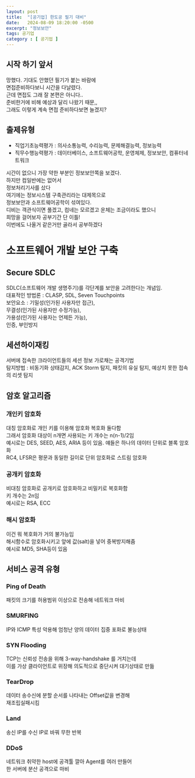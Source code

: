```yaml
---
layout: post
title:  "[공기업] 한도공 필기 대비"
date:   2024-08-09 18:20:00 -0500
excerpt: "정보보안"
tags: 공기업
category : [ 공기업 ]
---
```


## 시작 하기 앞서

망했다. 기대도 안했던 필기가 붙는 바람에  
 면접준비하다보니 시간을 다날렸다.  
근데 면접도 그래 잘 본편은 아니다..  
 준비한거에 비해 예상과 달리 나왔기 때문,,  
그래도 이렇게 계속 면접 준비하다보면 늘겠지?  

## 출제유형

+ 직업기초능력평가 : 의사소통능력, 수리능력, 문제해결능력, 정보능력
+ 직무수행능력평가 : 데이터베이스, 소프트웨어공학, 운영체제, 정보보안, 컴퓨터네트워크
 
시간이 없으니 가장 약한 부분인 정보보안쪽을 보겠다.  
하지만 컴일반에는 없어서  
정보처리기사를 샀다  
여기에는 정보시스템 구축관리라는 대제목으로  
정보보안과 소프트웨어공학이 섞여있다.  
디비는 객관식이면 풀겠고, 컴네는 모르겠고 운체는 조금이라도 했으니  
희망을 걸어보자  공부기간 단 이틀!  
이번에도 나올거 같은거만 골라서 공부하겠다  


# 소프트웨어 개발 보안 구축

## Secure SDLC  

SDLC(소프트웨어 개발 생명주기)를 각단계를 보안을 고려한다는 개념임.  
대표적인 방법론 : CLASP, SDL, Seven Touchpoints  
보안요소 : 기밀성(인가된 사용자만 접근),  
 무결성(인가된 사용자만 수정가능),  
  가용성(인가된 사용자는 언제든 가능),  
   인증, 부인방지  


## 세션하이재킹

서버에 접속한 크라이언트들의 세션 정보 가로채는 공격기법  
탐지방법 : 비동기화 상태감지, ACK Storm 탐지, 패킷의 유실 탐지, 예상치 못한 접속의 리셋 탐지  

## 암호 알고리즘

### 개인키 암호화

대칭 암호화로 개인 키를 이용해 암호화 복호화 둘다함  
그래서 암호화 대상이 n개면 사용되는 키 개수는 n(n-1)/2임  
예시로는 DES, SEED, AES, ARIA 등이 있음. 얘들은 하나의 데이터 단위로 블록 암호화  
RC4, LFSR은 평문과 동일한 길이로 단위 암호화로 스트림 암호화  

### 공개키 암호화

비대칭 암호화로 공개키로 암호화하고 비밀키로 복호화함  
키 개수는 2n임  
예시로는 RSA, ECC

### 해시 암호화

이건 뭐 복호화가 거의 불가능임  
해시함수로 암호화시키고 앞에 값(salt)을 넣어 중복방지해줌  
예시로 MD5, SHA등이 있음  


## 서비스 공격 유형

### Ping of Death  

패킷의 크기를 허용범위 이상으로 전송해 네트워크 마비  

### SMURFING  

IP와 ICMP 특성 악용해 엄청난 양의 데이터 집중 포화로 불능상태  

### SYN Flooding  

TCP는 신뢰성 전송을 위해 3-way-handshake 를 거치는데  
이를 가상 클라이언트로 위장해 의도적으로 중단시켜 대기상태로 만듦  

### TearDrop  

데이터 송수신에 분할 순서를 나타내는 Offset값을 변경해  
재조립실패시킴  

### Land  

송신 IP를 수신 IP로 바꿔 무한 반복  

### DDoS  

네트워크 취약한 host에 공격툴 깔아 Agent를 여러 만들어  
한 서버에 분산 공격으로 마비  

